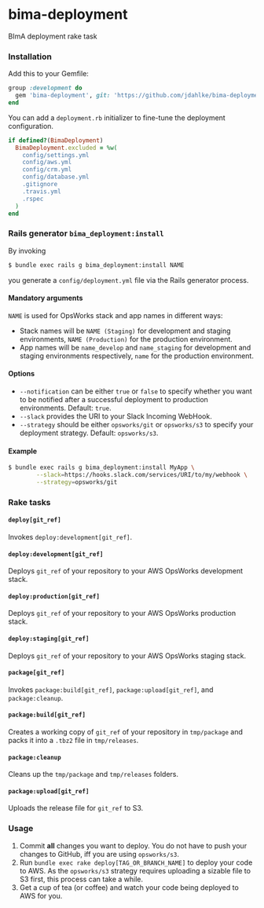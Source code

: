 # bima-deployment
BImA deployment rake task


### Installation

Add this to your Gemfile:

```ruby
group :development do
  gem 'bima-deployment', git: 'https://github.com/jdahlke/bima-deployment.git', tag: '2.0.0'
end
```

You can add a `deployment.rb` initializer to fine-tune the deployment
configuration.

```ruby
if defined?(BimaDeployment)
  BimaDeployment.excluded = %w(
    config/settings.yml
    config/aws.yml
    config/crm.yml
    config/database.yml
    .gitignore
    .travis.yml
    .rspec
  )
end
```


### Rails generator `bima_deployment:install`

By invoking

```sh
$ bundle exec rails g bima_deployment:install NAME
```

you generate a `config/deployment.yml` file via the Rails generator process. 

#### Mandatory arguments

`NAME` is used for OpsWorks stack and app names in different ways:

* Stack names will be `NAME (Staging)` for development and staging environments, 
  `NAME (Production)` for the production environment.
* App names will be `name_develop` and `name_staging` for development and staging 
  environments respectively, `name` for the production environment.
    
#### Options
 
* `--notification` can be either `true` or `false` to specify whether you want
   to be notified after a successful deployment to production environments.
   Default: `true`.
* `--slack` provides the URI to your Slack Incoming WebHook.
* `--strategy` should be either `opsworks/git` or `opsworks/s3` to specify your
  deployment strategy. Default: `opsworks/s3`.
                      
#### Example
                      
```sh
$ bundle exec rails g bima_deployment:install MyApp \
        --slack=https://hooks.slack.com/services/URI/to/my/webhook \
        --strategy=opsworks/git       
```

                                          
### Rake tasks

#### `deploy[git_ref]`

Invokes `deploy:development[git_ref]`.

#### `deploy:development[git_ref]`

Deploys `git_ref` of your repository to your AWS OpsWorks development stack.

#### `deploy:production[git_ref]`

Deploys `git_ref` of your repository to your AWS OpsWorks production stack.

#### `deploy:staging[git_ref]`

Deploys `git_ref` of your repository to your AWS OpsWorks staging stack.
                       
#### `package[git_ref]`
                                          
Invokes `package:build[git_ref]`,  `package:upload[git_ref]`, and `package:cleanup`.

#### `package:build[git_ref]`
                                              
Creates a working copy of `git_ref` of your repository in `tmp/package` and 
packs it into a `.tbz2` file in `tmp/releases`.

#### `package:cleanup`

Cleans up the `tmp/package` and `tmp/releases` folders.

#### `package:upload[git_ref]`

Uploads the release file for `git_ref` to S3.


### Usage

1. Commit **all** changes you want to deploy. You do not have to push your
   changes to GitHub, iff you are using `opsworks/s3`.
1. Run `bundle exec rake deploy[TAG_OR_BRANCH_NAME]` to deploy your code to AWS.
   As the `opsworks/s3` strategy requires uploading a sizable file to S3 first,
   this process can take a while.
1. Get a cup of tea (or coffee) and watch your code being deployed to AWS for you.   

